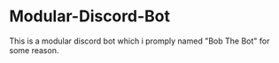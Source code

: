 # Modular-Discord-Bot
This is a modular discord bot which i promply named "Bob The Bot" for some reason.
